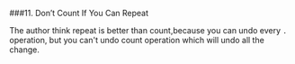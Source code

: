 ###11. Don’t Count If You Can Repeat

The author think repeat is better than count,because you can undo every `.` operation, but you can't undo count operation which will undo all the change.
